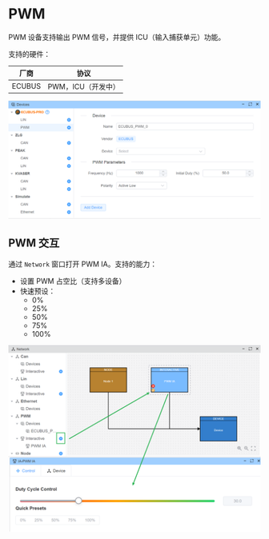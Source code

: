# PWM

PWM 设备支持输出 PWM 信号，并提供 ICU（输入捕获单元）功能。

支持的硬件：

| 厂商 | 协议 |
|--------|-------------------|
| ECUBUS | PWM，ICU（开发中） |


![pwm](image.png)


## PWM 交互

通过 `Network` 窗口打开 PWM IA。支持的能力：

- 设置 PWM 占空比（支持多设备）
- 快速预设：
    - 0%
    - 25%
    - 50%
    - 75%
    - 100%

![pwm](ia.png)


